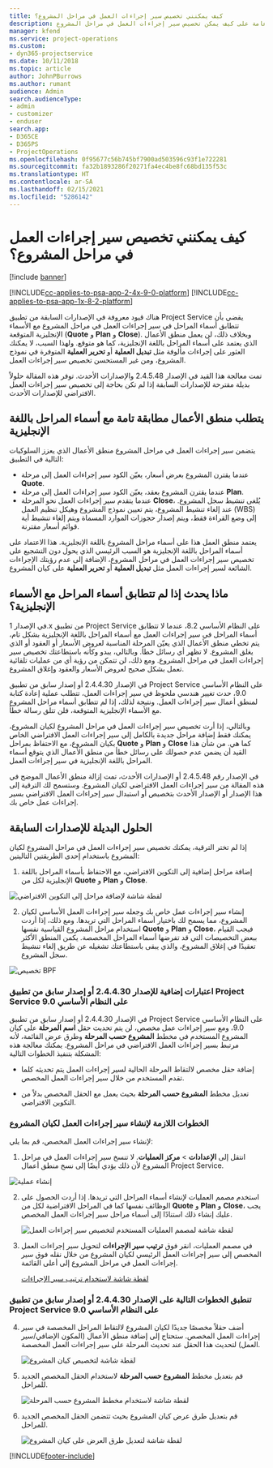 ```yaml
---
title: كيف يمكنني تخصيص سير إجراءات العمل في مراحل المشروع؟
description: نظرة عامة على كيف يمكن تخصيص سير إجراءات العمل في مراحل المشروع
manager: kfend
ms.service: project-operations
ms.custom:
- dyn365-projectservice
ms.date: 10/11/2018
ms.topic: article
author: JohnPBurrows
ms.author: rumant
audience: Admin
search.audienceType:
- admin
- customizer
- enduser
search.app:
- D365CE
- D365PS
- ProjectOperations
ms.openlocfilehash: 0f95677c56b745bf7900ad503596c93f1e722281
ms.sourcegitcommit: fa32b1893286f20271fa4ec4be8fc68bd135f53c
ms.translationtype: HT
ms.contentlocale: ar-SA
ms.lasthandoff: 02/15/2021
ms.locfileid: "5286142"
---
```

# <a name="how-do-i-customize-the-project-stages-business-process-flow"></a>كيف يمكنني تخصيص سير إجراءات العمل في مراحل المشروع؟

[!include [banner](../includes/psa-now-project-operations.md)]

[!INCLUDE[cc-applies-to-psa-app-2-4x-9-0-platform](../includes/cc-applies-to-psa-app-2-4x-9-0-platform.md)]
[!INCLUDE[cc-applies-to-psa-app-1x-8-2-platform](../includes/cc-applies-to-psa-app-1x-8-2-platform.md)]

هناك قيود معروفة في الإصدارات السابقة من تطبيق Project Service يقضي بأن تتطابق أسماء المراحل في سير إجراءات العمل في مراحل المشروع مع الأسماء الإنجليزية المتوقعة (**Quote** و **Plan** و **Close**). وبخلاف ذلك، لن يعمل منطق الأعمال الذي يعتمد على أسماء المراحل باللغة الإنجليزية، كما هو متوقع. ولهذا السبب، لا يمكنك العثور على إجراءات مألوفة مثل **تبديل العملية** أو **تحرير العملية‬** المتوفرة في نموذج المشروع، ومن غير المستحسن تخصيص سير إجراءات العمل. 

تمت معالجة هذا القيد في الإصدار 2.4.5.48 والإصدارات الأحدث. توفر هذه المقالة حلولاً بديلة مقترحة للإصدارات السابقة إذا لم تكن بحاجة إلى تخصيص سير إجراءات العمل الافتراضي للإصدارات الأحدث.  

## <a name="business-logic-requires-an-exact-match-with-english-stage-names"></a>يتطلب منطق الأعمال مطابقة تامة مع أسماء المراحل باللغة الإنجليزية

يتضمن سير إجراءات العمل في مراحل المشروع منطق الأعمال الذي يعزز السلوكيات التالية في التطبيق:
- عندما يقترن المشروع بعرض أسعار، يعيّن الكود سير إجراءات العمل إلى مرحلة **Quote**.
- عندما يقترن المشروع بعقد، يعيّن الكود سير إجراءات العمل إلى مرحلة **Plan‎**.
- عندما يتقدم سير إجراءات العمل نحو المرحلة **Close**، يُلغى تنشيط سجل المشروع. عند إلغاء تنشيط المشروع، يتم تعيين نموذج المشروع وهيكل تنظيم العمل (WBS) إلى وضع القراءة فقط، ويتم إصدار حجوزات الموارد المسماة ويتم إلغاء تنشيط أية قوائم أسعار مقترنة.

يعتمد منطق العمل هذا على أسماء مراحل المشروع باللغة الإنجليزية. هذا الاعتماد على أسماء المراحل باللغة الإنجليزية هو السبب الرئيسي الذي يحول دون التشجيع على تخصيص سير إجراءات العمل في مراحل المشروع، الإضافة إلى عدم رؤيتك الإجراءات الشائعة لسير إجراءات العمل مثل **تبديل العملية‬** أو **تحرير العملية** على كيان المشروع.

## <a name="what-happens-if-the-stage-names-dont-match-the-english-names"></a>ماذا يحدث إذا لم تتطابق أسماء المراحل مع الأسماء الإنجليزية؟

في الإصدار 1.x من تطبيق Project Service على النظام الأساسي 8.2، عندما لا تتطابق أسماء المراحل في سير إجراءات العمل مع أسماء المراحل باللغة الإنجليزية بشكل تام، يتم تخطي منطق الأعمال الذي يعيّن المرحلة المناسبة لعروض الأسعار أو العقود أو الذي يغلق المشروع. لا تظهر أي رسائل خطأ. وبالتالي، يبدو وكأنه باستطاعتك تخصيص سير إجراءات العمل في مراحل المشروع. ومع ذلك، لن تتمكن من رؤية أي من عمليات تلقائية تعمل بشكل صحيح لعروض الأسعار والعقود وإغلاق المشروع.

في الإصدار 2.4.4.30 أو إصدار سابق من تطبيق Project Service على النظام الأساسي 9.0، حدث تغيير هندسي ملحوظ في سير إجراءات العمل، تتطلب عملية إعادة كتابة لمنطق أعمال سير إجراءات العمل. ونتيجة لذلك، إذا لم تتطابق أسماء مراحل المشروع مع الأسماء الإنجليزية المتوقعة، فلن تتلق رسالة خطأ. 

وبالتالي، إذا أرت تخصيص سير إجراءات العمل في مراحل المشروع لكيان المشروع، يمكنك فقط إضافة مراحل جديدة بالكامل إلى سير إجراءات العمل الافتراضي الخاص بكيان المشروع، مع الاحتفاظ بمراحل **Quote** و **Plan** و **Close** كما هي. من شأن هذا القيد أن يضمن عدم حصولك على رسائل خطأ من منطق الأعمال الذي يتوقع أسماء المراحل باللغة الإنجليزية في سير إجراءات العمل.

في الإصدار رقم 2.4.5.48 أو الإصدارات الأحدث، تمت إزالة منطق الأعمال الموضح في هذه المقالة من سير إجراءات العمل الافتراضي لكيان المشروع. وستسمح لك الترقية إلى هذا الإصدار أو الإصدار الأحدث بتخصيص أو استبدال سير إجراءات العمل الافتراضي بسير إجراءات عمل خاص بك. 

## <a name="workarounds-for-earlier-versions"></a>الحلول البديلة للإصدارات السابقة

إذا لم تختر الترقية، يمكنك تخصيص سير إجراءات العمل في مراحل المشروع لكيان المشروع باستخدام إحدى الطريقتين التاليتين:

1. إضافة مراحل إضافية إلى التكوين الافتراضي، مع الاحتفاظ بأسماء المراحل باللغة الإنجليزية لكل من **Quote** و **Plan** و **Close**.


![لقطة شاشة لإضافة مراحل إلى التكوين الافتراضي](media/FAQ-Customize-BPF-1.png)
 
2. إنشاء سير إجراءات عمل خاص بك وجعله سير إجراءات العمل الأساسي لكيان المشروع، مما يسمح لك باختيار أسماء المراحل التي تريدها. ومع ذلك، إذا أردت استخدام مراحل المشروع القياسية نفسها **Quote** و **Plan** و **Close**، فيجب القيام ببعض التخصيصات التي قد تفرضها أسماء المراحل المخصصة. يكمن المنطق الأكثر تعقيدًا في إغلاق المشروع، والذي يبقى باستطاعتك تشغيله عن طريق إلغاء تنشيط سجل المشروع.

![تخصيص BPF](media/FAQ-Customize-BPF-2.png)

### <a name="additional-considerations-for-project-service-app-version-24430-or-earlier-on-platform-90"></a>اعتبارات إضافية للإصدار 2.4.4.30 أو إصدار سابق من تطبيق Project Service على النظام الأساسي 9.0

في الإصدار 2.4.4.30 أو إصدار سابق من تطبيق Project Service على النظام الأساسي 9.0، ومع سير إجراءات عمل مخصص، لن يتم تحديث حقل **اسم المرحلة** على كيان المشروع المستخدم في مخطط **المشروع حسب المرحلة‬** وطرق عرض القائمة، لأنه مرتبط بسير إجراءات العمل الافتراضي في مراحل المشروع. يمكنك معالجة هذه المشكلة بتنفيذ الخطوات التالية:

- إضافة حقل مخصص لالتقاط المرحلة الحالية لسير إجراءات العمل يتم تحديثه كلما تقدم المستخدم من خلال سير إجراءات العمل المخصص.

- تعديل مخطط **المشروع حسب المرحلة‬** بحيث يعمل مع الحقل المخصص بدلاً من التكوين الافتراضي.

### <a name="steps-to-create-your-own-business-process-flow-for-the-project-entity"></a>الخطوات اللازمة لإنشاء سير إجراءات العمل لكيان المشروع

لإنشاء سير إجراءات العمل المخصص، قم بما يلي:

1. انتقل إلى **الإعدادات** > **مركز العمليات‬**. لا تنسخ سير إجراءات العمل في مراحل المشروع لأن ذلك يؤدي أيضًا إلى نسخ منطق أعمال Project Service.

  ![إنشاء عملية](media/FAQ-Customize-BPF-3.png)

2. استخدم مصمم العمليات لإنشاء أسماء المراحل التي تريدها. إذا أردت الحصول على الوظائف نفسها كما في المراحل الافتراضية لكل من **Quote** و **Plan** و **Close**، يجب عليك إنشاء ذلك استنادًا إلى أسماء مراحل سير إجراءات العمل المخصص.

   ![لقطة شاشة لمصمم العمليات المستخدم لتخصيص سير إجراءات العمل](media/FAQ-Customize-BPF-4.png) 

3. في مصمم العمليات، انقر فوق **ترتيب سير الإجراءات‬** لتحويل سير إجراءات العمل المخصص إلى سير إجراءات العمل الرئيسي لكيان المشروع من خلال نقله فوق سير إجراءات العمل في مراحل المشروع إلى أعلى القائمة.


   [لقطة شاشة لاستخدام ترتيب سير الإجراءات](media/FAQ-Customize-BPF-5-720.png)

### <a name="the-following-steps-apply-to-project-service-app-24430-or-earlier-on-the-90-platform"></a>تنطبق الخطوات التالية على الإصدار 2.4.4.30 أو إصدار سابق من تطبيق Project Service على النظام الأساسي 9.0

4. أضف حقلاً مخصصًا جديدًا لكيان المشروع لالتقاط المراحل المخصصة في سير إجراءات العمل المخصص. ستحتاج إلى إضافة منطق الأعمال (المكون الإضافي/سير العمل) لتحديث هذا الحقل عند تحديث المرحلة على سير إجراءات العمل المخصصة.

   ![لقطة شاشة لتخصيص كيان المشروع](media/FAQ-Customize-BPF-6-720.png)

5. قم بتعديل مخطط **المشروع حسب المرحلة** لاستخدام الحقل المخصص الجديد للمراحل.

   ![لقطة شاشة لاستخدام مخطط المشروع حسب المرحلة](media/FAQ-Customize-BPF-7-720.png)

6. قم بتعديل طرق عرض كيان المشروع بحيث تتضمن الحقل المخصص الجديد للمراحل.

   ![لقطة شاشة لتعديل طرق العرض على كيان المشروع](media/FAQ-Customize-BPF-8-720.png)



[!INCLUDE[footer-include](../includes/footer-banner.md)]